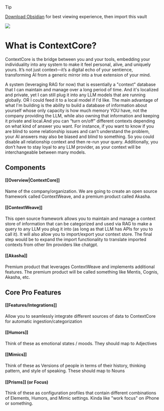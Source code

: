 > [!TIP]
> [Download Obsidian](https://obsidian.md/) for best viewing experience, then import this vault

![](https://lh7-rt.googleusercontent.com/docsz/AD_4nXclc23Ah4X-B_q9a_Amw3D-vxJF43Yp4Ms7_r4VJK8eIQs1pgIsYRFtTc0ZlKg9tqVW1Da2xNka1dB3zrGUlwRI9bzcM_3dCVkTxZ0C3_r-sFS9PfwQIEpzEnTCAiV6T2NgYOWg4Q?key=GgJlJs81vZ1Rn7pNNxesjX_J)
# What is ContextCore? 
ContextCore is the bridge between you and your tools, embedding your individuality into any system to make it feel personal, alive, and uniquely yours. It’s not just context—it’s a digital echo of your sentience, transforming AI from a generic mirror into a true extension of your mind.

A system (leveraging RAG for now) that is essentially a "context" database that I can maintain and manage over a long period of time. And it's localized and private, yet I can still plug it into any LLM models that are running globally. OR I could feed it to a local model if I'd like. The main advantage of what I'm building is the ability to build a database of information about yourself whose only capacity is how much memory YOU have, not the company providing the LLM, while also owning that information and keeping it private and local.And you can “turn on/off” different contexts depending on what kind of answer you want. For instance, if you want to know if you are blind to some relationship issues and can’t understand the problem, your AI answers may also be biased and blind to something. So you could disable all relationship context and then re-run your query. Additionally, you don’t have to stay loyal to any LLM provider, as your context will be interchangeable between many models.
## Components
#### [[Overview|ContextCore]] 
Name of the company/organization. We are going to create an open source framework called ContextWeave, and a premium product called Akasha.
#### [[ContextWeave]] 
This open source framework allows you to maintain and manage a context store of information that can be categorized and used via RAG to make a query to any LLM you plug it into (as long as that LLM has APIs for you to call it). It will also allow you to import/export your context store. The final step would be to expand the import functionality to translate imported contexts from other llm providers like chatgpt.
#### [[Akasha]]
Premium product that leverages ContextWeave and implements additional features. The premium product will be called something like Mentis, Cognis, Akasha, etc.
## Core Pro Features
#### [[Features/Integrations]]
Allow you to seamlessly integrate different sources of data to ContextCore for automatic ingestion/categorization  
#### [[Humors]]
Think of these as emotional states / moods. They should map to Adjectives
#### [[Mimics]]
Think of these as Versions of people in terms of their history, thinking pattern, and style of speaking. These should map to Nouns
#### [[Prisms]] (or Focus)
Think of these as configuration profiles that contain different combinations of Elements, Humors, and Mimic settings. Kinda like "work focus" on iPhone or something.
